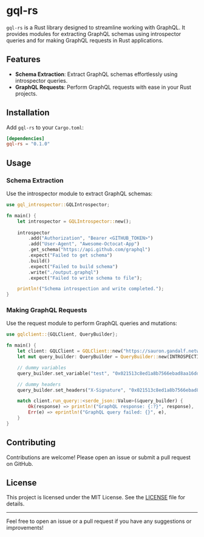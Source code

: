 # gql-rs

`gql-rs` is a Rust library designed to streamline working with GraphQL. It provides modules for extracting GraphQL schemas using introspector queries and for making GraphQL requests in Rust applications.

## Features

- **Schema Extraction**: Extract GraphQL schemas effortlessly using introspector queries.
- **GraphQL Requests**: Perform GraphQL requests with ease in your Rust projects.

## Installation

Add `gql-rs` to your `Cargo.toml`:

```toml
[dependencies]
gql-rs = "0.1.0"
```

## Usage

### Schema Extraction

Use the introspector module to extract GraphQL schemas:

```rust
use gql_introspector::GQLIntrospector;

fn main() {
    let introspector = GQLIntrospector::new();
    
    introspector
        .add("Authorization", "Bearer <GITHUB_TOKEN>")
        .add("User-Agent", "Awesome-Octocat-App")
        .get_schema("https://api.github.com/graphql")
        .expect("Failed to get schema")
        .build()
        .expect("Failed to build schema")
        .write("./output.graphql")
        .expect("Failed to write schema to file");

    println!("Schema introspection and write completed.");
}
```

### Making GraphQL Requests

Use the request module to perform GraphQL queries and mutations:

```rust
use gqlclient::{GQLClient, QueryBuilder};

fn main() {
    let client: GQLClient = GQLClient::new("https://sauron.gandalf.network/public/gql");
    let mut query_builder: QueryBuilder = QueryBuilder::new(INTROSPECTION_QUERY);

    // dummy variables 
    query_builder.set_variable("test", "0x021513c8ed1a8b7566ebad8aa16ddcb476e83eaf493667db6967a9cd76fd70b388");

    // dummy headers 
    query_builder.set_headers("X-Signature", "0x021513c8ed1a8b7566ebad8aa16ddcb476e83eaf493667db6967a9cd76fd70b388");

    match client.run_query::<serde_json::Value>(&query_builder) {
        Ok(response) => println!("GraphQL response: {:?}", response),
        Err(e) => eprintln!("GraphQL query failed: {}", e),
    }
}
```

## Contributing

Contributions are welcome! Please open an issue or submit a pull request on GitHub.

## License

This project is licensed under the MIT License. See the [LICENSE](LICENSE) file for details.

---

Feel free to open an issue or a pull request if you have any suggestions or improvements!
